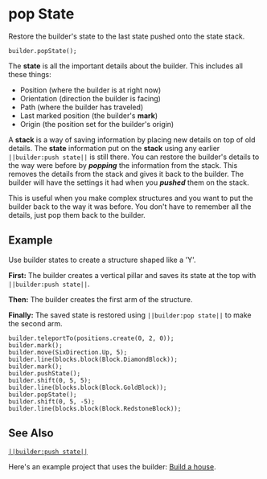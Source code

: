 # pop State

Restore the builder's state to the last state pushed onto the state stack.

```sig
builder.popState();
```

The **state** is all the important details about the builder. This includes all these things:

* Position (where the builder is at right now)
* Orientation (direction the builder is facing)
* Path (where the builder has traveled)
* Last marked position (the builder's **mark**)
* Origin (the position set for the builder's origin)

A **stack** is a way of saving information by placing new details on top of old details. The **state** information put on the **stack** using any earlier `||builder:push state||` is still there. You can restore the builder's details to the way were before by ***popping*** the information from the stack. This removes the details from the stack and gives it back to the builder. The builder will have the settings it had when you ***pushed*** them on the stack.

This is useful when you make complex structures and you want to put the builder back to the way it was before. You don't have to remember all the details, just pop them back to the builder.

## Example

Use builder states to create a structure shaped like a 'Y'.

**First:** The builder creates a vertical pillar and saves its state at the top with `||builder:push state||`.

**Then:** The builder creates the first arm of the structure.

**Finally:** The saved state is restored using `||builder:pop state||` to make the second arm.

```blocks
builder.teleportTo(positions.create(0, 2, 0));
builder.mark();
builder.move(SixDirection.Up, 5);
builder.line(blocks.block(Block.DiamondBlock));
builder.mark();
builder.pushState();
builder.shift(0, 5, 5);
builder.line(blocks.block(Block.GoldBlock));
builder.popState();
builder.shift(0, 5, -5);
builder.line(blocks.block(Block.RedstoneBlock));
```

## See Also

[`||builder:push state||`](/reference/builder/push-state)

Here's an example project that uses the builder: [Build a house](/examples/house-builder).